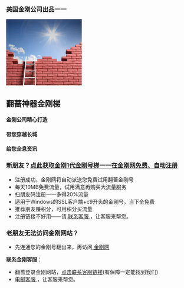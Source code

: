 ### 美国金刚公司出品一一
![image](kklogo-athird.png)
## 翻蔷神器金刚梯

#### 金刚公司精心打造
#### 带您穿越长城
#### 给您全息资讯


### 新朋友？[点此获取金刚1代金刚号梯一一在金刚网免费、自动注册](https://amazon135.com/midman-test/testfm.php)

- 注册成功，金刚网将自动派送您免费试用翻蔷金刚号
- 每天10MB免费流量，试用满意再购买大流量服务
- 扫朋友码注册一一多得20%流量
- 适用于Windows的SSL客户端+c9开头的金剛号，当下全免费
- 推荐朋友赚积分，可用积分买流量
- 注册链接不好用――请[ 联系客服 ](mailto:cs@a2zitpro.com)，让客服来帮您。

### 老朋友无法访问金刚网站？
* 先连通您的金刚号翻出来，再访问[ 金刚网 ](https://atozitpro.net/zh)   

**联系金刚客服**：
  * 翻蔷登录金刚网站，[点击联系客服链接](https://www.atozitpro.net/zh/contact-us/)(有保障一定能找到我们)
  * [ 电邮客服 ](mailto:cs@a2zitpro.com)，让客服来帮您。


